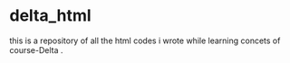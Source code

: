 # delta_html
this is a repository of all the html codes i wrote while learning concets of course-Delta .
